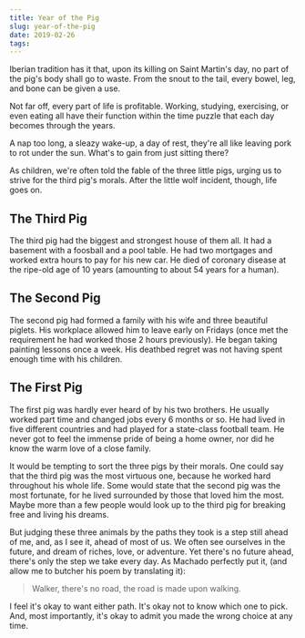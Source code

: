 ```yaml
---
title: Year of the Pig
slug: year-of-the-pig
date: 2019-02-26
tags:
---
```



Iberian tradition has it that, upon its killing on Saint Martin's day, no part of the pig's body shall go to waste. From the snout to the tail, every bowel, leg, and bone can be given a use.

Not far off, every part of life is profitable. Working, studying, exercising, or even eating all have their function within the time puzzle that each day becomes through the years.

A nap too long, a sleazy wake-up, a day of rest, they're all like leaving pork to rot under the sun. What's to gain from just sitting there?

As children, we're often told the fable of the three little pigs, urging us to strive for the third pig's morals. After the little wolf incident, though, life goes on.


## The Third Pig

The third pig had the biggest and strongest house of them all. It had a basement with a foosball and a pool table. He had two mortgages and worked extra hours to pay for his new car. He died of coronary disease at the ripe-old age of 10 years (amounting to about 54 years for a human).


## The Second Pig

The second pig had formed a family with his wife and three beautiful piglets. His workplace allowed him to leave early on Fridays (once met the requirement he had worked those 2 hours previously). He began taking painting lessons once a week. His deathbed regret was not having spent enough time with his children.


## The First Pig

The first pig was hardly ever heard of by his two brothers. He usually worked part time and changed jobs every 6 months or so. He had lived in five different countries and had played for a state-class football team. He never got to feel the immense pride of being a home owner, nor did he know the warm love of a close family.


It would be tempting to sort the three pigs by their morals. One could say that the third pig was the most virtuous one, because he worked hard throughout his whole life. Some would state that the second pig was the most fortunate, for he lived surrounded by those that loved him the most. Maybe more than a few people would look up to the third pig for breaking free and living his dreams.

But judging these three animals by the paths they took is a step still ahead of me, and, as I see it, ahead of most of us. We often see ourselves in the future, and dream of riches, love, or adventure. Yet there's no future ahead, there's only the step we take every day. As Machado perfectly put it, (and allow me to butcher his poem by translating it):

> Walker, there's no road,
> the road is made upon walking.

I feel it's okay to want either path. It's okay not to know which one to pick. And, most importantly, it's okay to admit you made the wrong choice at any time.